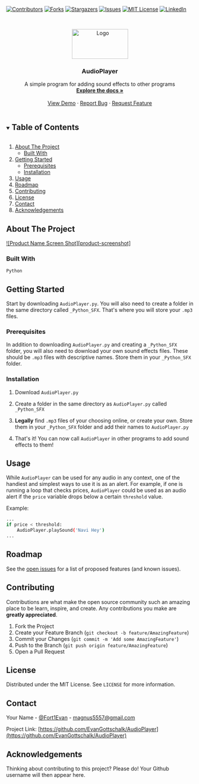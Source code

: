 [![Contributors][contributors-shield]][contributors-url]
[![Forks][forks-shield]][forks-url]
[![Stargazers][stars-shield]][stars-url]
[![Issues][issues-shield]][issues-url]
[![MIT License][license-shield]][license-url]
[![LinkedIn][linkedin-shield]][linkedin-url]



<!-- PROJECT LOGO -->
<br />
<p align="center">
  <a href="https://github.com/EvanGottschalk/AudioPlayer">
    <img src="images/logo.png" alt="Logo" width="151" height="80">
  </a>

  <h3 align="center">AudioPlayer</h3>

  <p align="center">
    A simple program for adding sound effects to other programs
    <br />
    <a href="https://github.com/EvanGottschalk/AudioPlayer"><strong>Explore the docs »</strong></a>
    <br />
    <br />
    <a href="https://github.com/EvanGottschalk/AudioPlayer">View Demo</a>
    ·
    <a href="https://github.com/EvanGottschalk/AudioPlayer/issues">Report Bug</a>
    ·
    <a href="https://github.com/EvanGottschalk/AudioPlayer/issues">Request Feature</a>
  </p>
</p>



<!-- TABLE OF CONTENTS -->
<details open="open">
  <summary><h2 style="display: inline-block">Table of Contents</h2></summary>
  <ol>
    <li>
      <a href="#about-the-project">About The Project</a>
      <ul>
        <li><a href="#built-with">Built With</a></li>
      </ul>
    </li>
    <li>
      <a href="#getting-started">Getting Started</a>
      <ul>
        <li><a href="#prerequisites">Prerequisites</a></li>
        <li><a href="#installation">Installation</a></li>
      </ul>
    </li>
    <li><a href="#usage">Usage</a></li>
    <li><a href="#roadmap">Roadmap</a></li>
    <li><a href="#contributing">Contributing</a></li>
    <li><a href="#license">License</a></li>
    <li><a href="#contact">Contact</a></li>
    <li><a href="#acknowledgements">Acknowledgements</a></li>
  </ol>
</details>



<!-- ABOUT THE PROJECT -->
## About The Project

[![Product Name Screen Shot][product-screenshot]](https://example.com)


### Built With

`Python`


<!-- GETTING STARTED -->
## Getting Started

Start by downloading `AudioPlayer.py`. You will also need to create a folder in the same directory called `_Python_SFX`. That's where you will store your `.mp3` files.

### Prerequisites

In addition to downloading `AudioPlayer.py` and creating a `_Python_SFX` folder, you will also need to download your own sound effects files. These should be `.mp3` files with descriptive names. Store them in your `_Python_SFX` folder.

### Installation

1. Download `AudioPlayer.py`

2. Create a folder in the same directory as `AudioPlayer.py` called `_Python_SFX`

3. **Legally** find `.mp3` files of your choosing online, or create your own. Store them in your `_Python_SFX` folder and add their names to `AudioPlayer.py`

4. That's it! You can now call `AudioPlayer` in other programs to add sound effects to them!


<!-- USAGE EXAMPLES -->
## Usage

While `AudioPlayer` can be used for any audio in any context, one of the handiest and simplest ways to use it is as an alert. For example, if one is running a loop that checks prices, `AudioPlayer` could be used as an audio alert if the `price` variable drops below a certain `threshold` value.

Example:
```sh
...
if price < threshold:
    AudioPlayer.playSound('Navi Hey')
...
```


<!-- ROADMAP -->
## Roadmap

See the [open issues](https://github.com/EvanGottschalk/AudioPlayer/issues) for a list of proposed features (and known issues).



<!-- CONTRIBUTING -->
## Contributing

Contributions are what make the open source community such an amazing place to be learn, inspire, and create. Any contributions you make are **greatly appreciated**.

1. Fork the Project
2. Create your Feature Branch (`git checkout -b feature/AmazingFeature`)
3. Commit your Changes (`git commit -m 'Add some AmazingFeature'`)
4. Push to the Branch (`git push origin feature/AmazingFeature`)
5. Open a Pull Request



<!-- LICENSE -->
## License

Distributed under the MIT License. See `LICENSE` for more information.



<!-- CONTACT -->
## Contact

Your Name - [@Fort1Evan](https://twitter.com/Fort1Evan) - magnus5557@gmail.com

Project Link: [https://github.com/EvanGottschalk/AudioPlayer](https://github.com/EvanGottschalk/AudioPlayer)



<!-- ACKNOWLEDGEMENTS -->
## Acknowledgements

Thinking about contributing to this project? Please do! Your Github username will then appear here.




<!-- MARKDOWN LINKS & IMAGES -->
<!-- https://www.markdownguide.org/basic-syntax/#reference-style-links -->
[contributors-shield]: https://img.shields.io/github/contributors/EvanGottschalk/repo.svg?style=for-the-badge
[contributors-url]: https://github.com/EvanGottschalk/repo/graphs/contributors
[forks-shield]: https://img.shields.io/github/forks/EvanGottschalk/repo.svg?style=for-the-badge
[forks-url]: https://github.com/EvanGottschalk/repo/network/members
[stars-shield]: https://img.shields.io/github/stars/EvanGottschalk/repo.svg?style=for-the-badge
[stars-url]: https://github.com/EvanGottschalk/repo/stargazers
[issues-shield]: https://img.shields.io/github/issues/EvanGottschalk/repo.svg?style=for-the-badge
[issues-url]: https://github.com/EvanGottschalk/repo/issues
[license-shield]: https://img.shields.io/github/license/EvanGottschalk/repo.svg?style=for-the-badge
[license-url]: https://github.com/EvanGottschalk/repo/blob/master/LICENSE.txt
[linkedin-shield]: https://img.shields.io/badge/-LinkedIn-black.svg?style=for-the-badge&logo=linkedin&colorB=555
[linkedin-url]: https://linkedin.com/in/EvanGottschalk